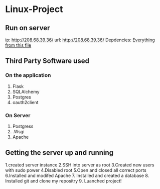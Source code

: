 # Linux-Project

## Run on server
ip: http://208.68.39.36/
url: http://208.68.39.36/
Depdencies: [Everything from this file](https://github.com/udacity/OAuth2.0/blob/master/pg_config.sh)

## Third Party Software used
### On the application
1. Flask
2. SQLAlchemy
3. Postgres
4. oauth2client
### On Server
1. Postgress
2. .Wsgi
3. Apache

## Getting the server up and running
1.created server instance
2.SSH into server as root
3.Created new users with sudo power
4.Disabled root
5.Open and closed all correct ports
6.Installed and modifed Apache
7. Installed and created a database
8. Installed git and clone my repositry
9. Luanched project!

